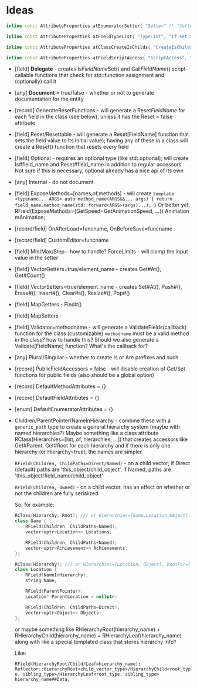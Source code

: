 # Ideas

```c++
inline const AttributeProperties atEnumeratorSetter{ "Setter" /* "SetterName" ? */, "Only valid on Flag enums, will change the setter for this flag (if one is created) to this value", json::value_t::string};
````
```c++
inline const AttributeProperties atFieldTypeList{ "TypeList", "If set to an (reflected) enum name, creates IsX() { this->field == (decltype(this->field))N; } functions for each enumerator in the enum", json::value_t::string };
```
```c++
inline const AttributeProperties atClassCreateIsChilds{ "CreateIsChilds", "Creates functions IsX (and AsX equivalents) for each subclass of this class in the given list, that checks if this object is of subclass X", json::value_t::array };
```
```c++
inline const AttributeProperties atFieldScriptAccess{ "ScriptAccess", "Whether or not to hook up the generated accessors (getter, setter) to the scripting system", json::value_t::boolean, true };
```

* [field] **Delegate** - creates Is*FieldName*Set() and Call*FieldName*() script-callable functions that check for std::function assignment and (optionally) call it
* [any] **Document** = true/false - whether or not to generate documentation for the entity
* [record] GenerateResetFunctions - will generate a Reset*FieldName* for each field in the class (see below), unless it has the Reset = false attribute
* [field] Reset/Resettable - will generate a Reset[FieldName] function that sets the field value to its initial value); having any of these in a class will create a Reset() function that resets every field
* [field] Optional - requires an optional type (like std::optional); will create Is#field_name and Reset#field_name in addition to regular accessors
Not sure if this is necessary, optional already has a nice api of its own
* [any] Internal - do not document
* [field] ExposeMethods=[names,of,methods] - will create `template <typename... ARGS> auto method_name(ARGS&&... args) { return field_name.method_name(std::forward<ARGS>(args)...); }`
		Or better yet, RField(ExposeMethods={GetSpeed=GetAnimationSpeed, ...}) Animation mAnimation;
* [record/field] OnAfterLoad=funcname, OnBeforeSave=funcname
* [record/field] CustomEditor=funcname
* [field] Min/Max/Step - how to handle?
		ForceLimits - will clamp the input value in the setter
* [field] VectorGetters=true/element_name - creates Get#At(), Get#Count()
* [field] VectorSetters=true/element_name - creates Set#At(), Push#(), Erase#(), Insert#(), Clear#s(), Resize#(), Pop#()
* [field] MapGetters - Find#()
* [field] MapSetters
* [field] Validator=methodname - will generate a ValidateFields(callback) function for the class (customizable)
	`methodname` must be a valid method in the class?
	how to handle this? Should we also generate a Validate[FieldName] function? What's the callback for?
* [any] Plural/Singular - whether to create Is or Are prefixes and such
* [record] PublicFieldAccessors = false - will disable creation of Get/Set functions for public fields (also should be a global option)
* [record] DefaultMethodAttributes = {}
* [record] DefaultFieldAttributes = {}
* [enum] DefaultEnumeratorAttributes = {}

* Children/ParentPointer/NameInHierarchy - combine these with a `generic_path` type to create a general hierarchy system (maybe with named hierarchies?)
	Maybe something like a class attribute RClass(Hierarchies=[list, of, hierarchies, ...]) that creates accessors like Get#Parent, Get#Root for each hierarchy
		and if there is only one hierarchy (or Hierarchy=true), the names are simpler

	`RField(Children, ChildPaths=Direct/Named)` - on a child vector; if Direct (default) paths are 'this_object/child_object', if Named, paths are 'this_object/field_name/child_object'

	`RField(Children, Owned)` - on a child vector, has an effect on whether or not the children are fully serialized

	So, for example:

	```c++
	RClass(Hierarchy, Root); /// or Hierarchies=[Game,Location,Object], RootFor=[Game,Location]
	class Game {
		RField(Children, ChildPaths=Named);
		vector<uptr<Location>> Locations;

		RField(Children, ChildPaths=Named);
		vector<uptr<Achievement>> Achievements;
	};

	RClass(Hierarchy); /// or Hierarchies=[Location, Object], RootFor=[Object]
	class Location {
		RField(NameInHierarchy);
		string Name;

		RField(ParentPointer);
		Location* ParentLocation = nullptr;

		RField(Children, ChildPaths=Direct);
		vector<uptr<Object>> Objects;
	};
	```

	or maybe something like RHierarchyRoot(hierarchy_name) + RHierarchyChild(hierarchy_name) + RHierarchyLeaf(hierarchy_name) along with like
	a special templated class that stores hierarchy info?

	Like:

	`RField(HierarchyRoot/Child/Leaf=hierarchy_name);`
	`Reflector::HierarchyRoot<child_vector_type>/HierarchyChild<root_type, sibling_type>/HierarchyLeaf<root_type, sibling_type> hierarchy_name##Data;`
